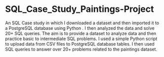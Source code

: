 # SQL_Case_Study_Paintings-Project

An SQL Case study in which I downloaded a dataset and then imported it to a PostgreSQL database using Python . I then analyzed the data and solve 20+ SQL queries. The aim is to provide a dataset to analyze data and then practice basic to intermediate SQL problems. I used a simple Python script to upload data from CSV files to PostgreSQL database tables. I then used SQL queries to answer over 20+ problems related to the paintings dataset. 
